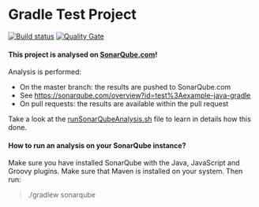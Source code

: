 Gradle Test Project
=======================

[![Build status](https://travis-ci.org/bellingard/sonar-with-gradle.svg?branch=master)](https://travis-ci.org/bellingard/sonar-with-gradle) [![Quality Gate](https://sonarqube.com/api/badges/gate?key=test:example-java-gradle)](https://sonarqube.com/dashboard/index/test:example-java-gradle)

#### This project is analysed on [SonarQube.com](https://sonarqube.com)!

Analysis is performed:
- On the master branch: the results are pushed to SonarQube.com
 - See https://sonarqube.com/overview?id=test%3Aexample-java-gradle
- On pull requests: the results are available within the pull request

Take a look at the [runSonarQubeAnalysis.sh](https://github.com/bellingard/sonar-with-gradle/blob/master/runSonarQubeAnalysis.sh) file to learn in details how this done.


#### How to run an analysis on your SonarQube instance?

Make sure you have installed SonarQube with the Java, JavaScript and Groovy plugins. Make sure that Maven is installed on your system. Then run:

> ./gradlew sonarqube
